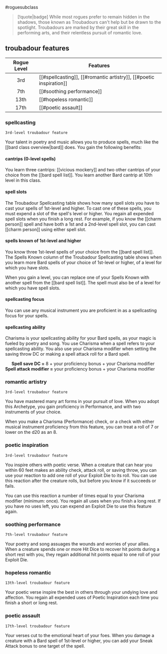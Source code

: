 #roguesubclass

> [!quote|badge] 
> While most rogues prefer to remain hidden in the shadows, those known as Troubadours can't help but be drawn to the spotlight. Troubadours are marked by their great skill in the performing arts, and their relentless pursuit of romantic love.
## troubadour features
| **Rogue Level** | **Features**                                                       |
| :-------------: | ------------------------------------------------------------------ |
|       3rd       | [[#spellcasting]], [[#romantic artistry]], [[#poetic inspiration]] |
|       7th       | [[#soothing performance]]                                          |
|      13th       | [[#hopeless romantic]]                                             |
|      17th       | [[#poetic assault]]                                                |

### spellcasting
`3rd-level troubadour feature`

Your talent in poetry and music allows you to produce spells, much like the [[bard class overview|bard]] does. You gain the following benefits:
#### cantrips (0-level spells)
You learn three cantrips: [[vicious mockery]] and two other cantrips of your choice from the [[bard spell list]]. You learn another Bard cantrip at 10th level in this class.
#### spell slots
The Troubadour Spellcasting table shows how many spell slots you have to cast your spells of 1st-level and higher. To cast one of these spells, you must expend a slot of the spell's level or higher. You regain all expended spell slots when you finish a long rest. For example, if you know the [[charm person]] spell and have both a 1st and a 2nd-level spell slot, you can cast [[charm person]] using either spell slot.
#### spells known of 1st-level and higher
You know three 1st-level spells of your choice from the [[bard spell list]]. The Spells Known column of the Troubadour Spellcasting table shows when you learn more Bard spells of your choice of 1st-level or higher, of a level for which you have slots.

When you gain a level, you can replace one of your Spells Known with another spell from the [[bard spell list]]. The spell must also be of a level for which you have spell slots.
#### spellcasting focus
You can use any musical instrument you are proficient in as a spellcasting focus for your spells.
#### spellcasting ability
Charisma is your spellcasting ability for your Bard spells, as your magic is fueled by poetry and song. You use Charisma when a spell refers to your spellcasting ability. You also use your Charisma modifier when setting the saving throw DC or making a spell attack roll for a Bard spell.

$\quad$ **Spell save DC =** 8 + your proficiency bonus + your Charisma modifier
$\quad$ **Spell attack modifier =** your proficiency bonus + your Charisma modifier
### romantic artistry
`3rd-level troubadour feature`

You have mastered many art forms in your pursuit of love. When you adopt this Archetype, you gain proficiency in Performance, and with two instruments of your choice.

When you make a Charisma (Performance) check, or a check with either musical instrument proficiency from this feature, you can treat a roll of 7 or lower on the d20 as an 8.
### poetic inspiration
`3rd-level troubadour feature`

You inspire others with poetic verse. When a creature that can hear you within 60 feet makes an ability check, attack roll, or saving throw, you can use your reaction to add one roll of your Exploit Die to its roll. You can use this reaction after the creature rolls, but before you know if it succeeds or fails.

You can use this reaction a number of times equal to your Charisma modifier (minimum: once). You regain all uses when you finish a long rest. If you have no uses left, you can expend an Exploit Die to use this feature again.
### soothing performance
`7th-level troubadour feature`

Your poetry and song assuages the wounds and worries of your allies. When a creature spends one or more Hit Dice to recover hit points during a short rest with you, they regain additional hit points equal to one roll of your Exploit Die.
### hopeless romantic
`13th-level troubadour feature`

Your poetic verse inspire the best in others through your undying love and affection. You regain all expended uses of Poetic Inspiration each time you finish a short or long rest.
### poetic assault
`17th-level troubadour feature`

Your verses cut to the emotional heart of your foes. When you damage a creature with a Bard spell of 1st-level or higher, you can add your Sneak Attack bonus to one target of the spell.
